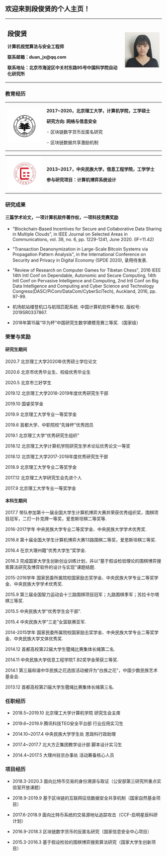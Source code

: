 ## 欢迎来到段俊贤的个人主页！

<table border="0">
  <tr>
    <td width="75%">
      <h2>段俊贤</h2>
      <p><b>计算机视觉算法与安全工程师</b></p>
      <p><b>联系邮箱：duan_jx@qq.com</b></p>
      <p><b>联系地址：北京市海淀区中关村东路95号中国科学院自动化研究所</b></p>
    </td>
    <td width="25%">
      <img src="/人像1.png" width="100%">      
    </td>
  </tr>
</table>



### 教育经历

<table border="0">
  <tr>
    <td width="25%">
      <img src="/schlogo1.png" width="100%">      
    </td>
    <td width="75%">
      <p><b>2017~2020，北京理工大学，计算机学院，工学硕士</b></p>
      <p><b>研究方向: 网络与信息安全</b></p>
      <p>    - 区块链数字货币反匿名研究</p>
      <p>    - 区块链数据共享激励机制</p>
    </td>
  </tr>
</table>

<table border="0">
  <tr>
    <td width="25%">
      <img src="/schlogo2.png" width="100%">      
    </td>
    <td width="75%">
      <p><b>2013~2017，中央民族大学，信息工程学院，工学学士</b></p>
      <p><b>参与研究项目：计算机博弈系统设计</b></p>
    </td>
  </tr>
</table>

### 研究成果

#### 三篇学术论文，一项计算机软件著作权，一项科技竞赛奖励

- "Blockchain-Based Incentives for Secure and Collaborative Data Sharing in Multiple Clouds", in IEEE Journal on Selected Areas in Communications, vol. 38, no. 6, pp. 1229-1241, June 2020. (IF=11.42)

- "Transaction Deanonymization in Large-Scale Bitcoin Systems via Propagation Pattern Analysis", in the International Conference on Security and Privacy in Digital Economy (SPDE 2020), 录用待发表.

- "Review of Research on Computer Games for Tibetan Chess", 2016 IEEE 14th Intl Conf on Dependable, Autonomic and Secure Computing, 14th Intl Conf on Pervasive Intelligence and Computing, 2nd Intl Conf on Big Data Intelligence and Computing and Cyber Science and Technology Congress(DASC/PiCom/DataCom/CyberSciTech), Auckland, 2016, pp. 97-99.

- 机场航站楼登机口与航班匹配系统. 中国计算机软件著作权. 版权号: 2019SR0337867.

- 2018年第15届“华为杯”中国研究生数学建模竞赛三等奖.（国家级）


### 荣誉与奖励

#### 研究生期间
2020.7 北京理工大学2020年优秀硕士学位论文

2020.6 北京市优秀毕业生、校级优秀毕业生

2020.5 北京市三好学生

2019.12 北京理工大学2018-2019年度优秀研究生干部

2019.10 国睿奖学金

2019.9 北京理工大学专业一等奖学金

2019.6 首都大学、中职院校“先锋杯”优秀团员

2019.1 北京理工大学“优秀研究生组织”

2018.12 北京理工大学计算机学院研究生学术论坛优秀论文一等奖

2018.12 北京理工大学2017-2018年度优秀研究生干部

2018.9 北京理工大学专业二等奖学金

2017.12 北京理工大学研究生会先进个人

2017.9 北京理工大学专业一等奖学金


#### 本科生期间
2017.7 带队参加第十一届全国大学生计算机博弈大赛并荣获优秀组织奖，围棋项目冠军，二打一扑克牌一等奖，爱恩斯坦棋二等奖等.

2016-2017学年 中央民族大学专业二等奖学金、中央民族大学学术优秀奖.

2016.8 第十届全国大学生计算机博弈大赛13路围棋二等奖，爱恩斯坦棋三等奖.

2016.4 在京大理州籍“优秀大学生”奖学金.

2016.3 完成国家大学生创新创业训练计划，并以“基于假设检验理论的围棋博弈搜索算法研究及博弈软件的设计与实现”课题结题. 

2015-2016学年 国家民委所属院校国家励志奖学金、中央民族大学专业二等奖学金、中央民族大学学术优秀奖.

2015.9 第三届全国智力运动会十三路围棋项目冠军；九路围棋季军；苏拉卡尔塔棋三等奖.

2015.5 中央民族大学“优秀学生会干部”.

2015.4 中央民族大学“三走”女篮联赛亚军.

2014-2015学年 国家民委所属院校国家励志奖学金、中央民族大学专业二等奖学金、中央民族大学文体优秀奖.

2014.12 首都高校第22届大学生毽绳比赛集体长绳第二名.

2014.11 中央民族大学信息工程学院T.B2奖学金荣获三等奖.

2014.1 第三届和谐中华民族之花选拔活动被评为“白族之花”，中国少数民族艺术基金会.

2013.12 首都高校第21届大学生毽绳比赛集体长绳第三名.


### 任职经历

- 2018.5~2019.10 北京理工大学计算机学院  研究生会主席

- 2019.6~2019.9 腾讯科技TEG安全平台部  行业应用实习生

- 2014.10~2017.4 中央民族大学学生处  思政科行政助理

- 2017.4~2017.7 北大方正集团教学设计部  脚本设计实习生

- 2014.4~2017.5 大理州驻京办事处  活动筹备核心人员


### 项目经历

- 2018.3-2020.3 面向比特币交易的身份溯源与取证（公安部第三研究所重点实验室开放课题）

- 2018.9-2019.9 基于区块链的互联网征信数据安全共享机制（国家自然基金项目） 

- 2017.6-2018.9 面向比特币系统的交易源地址追踪攻击（CCF-启明星辰科研计划） 

- 2016.9-2018.3 区块链数字货币的反匿名研究（国家信息安全中心项目） 

- 2015.3-2016.3 基于假设检验的围棋博弈搜索算法研究（国家大学生创新项目） 


